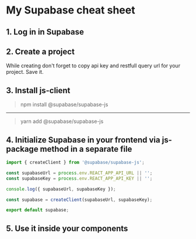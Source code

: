 # My Supabase cheat sheet

## 1. Log in in Supabase

## 2. Create a project

While creating don't forget to copy api key and restfull query url for your project. Save it.

## 3. Install js-client

> npm install @supabase/supabase-js

---

> yarn add @supabase/supabase-js

## 4. Initialize Supabase in your frontend via js-package method in a separate file

```typescript
import { createClient } from '@supabase/supabase-js';

const supabaseUrl = process.env.REACT_APP_API_URL || '';
const supabaseKey = process.env.REACT_APP_API_KEY || '';

console.log({ supabaseUrl, supabaseKey });

const supabase = createClient(supabaseUrl, supabaseKey);

export default supabase;
```

## 5. Use it inside your components

```typescript

```
